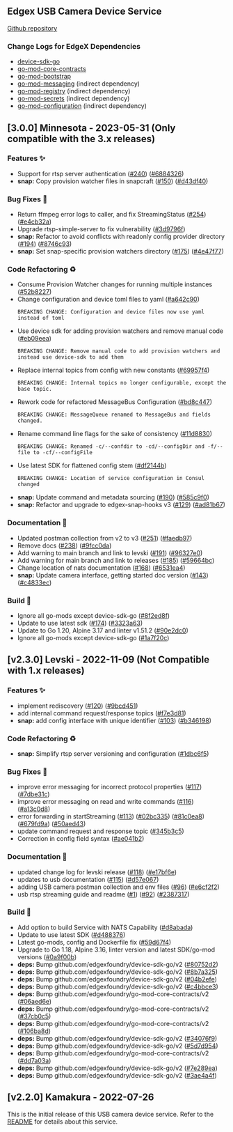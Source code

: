 
<a name="USB Camera Device Service (found in device-usb-camera) Changelog"></a>
## Edgex USB Camera Device Service
[Github repository](https://github.com/edgexfoundry/device-usb-camera)

### Change Logs for EdgeX Dependencies

- [device-sdk-go](https://github.com/edgexfoundry/device-sdk-go/blob/main/CHANGELOG.md)
- [go-mod-core-contracts](https://github.com/edgexfoundry/go-mod-core-contracts/blob/main/CHANGELOG.md)
- [go-mod-bootstrap](https://github.com/edgexfoundry/go-mod-bootstrap/blob/main/CHANGELOG.md)
- [go-mod-messaging](https://github.com/edgexfoundry/go-mod-messaging/blob/main/CHANGELOG.md) (indirect dependency)
- [go-mod-registry](https://github.com/edgexfoundry/go-mod-registry/blob/main/CHANGELOG.md)  (indirect dependency)
- [go-mod-secrets](https://github.com/edgexfoundry/go-mod-secrets/blob/main/CHANGELOG.md) (indirect dependency)
- [go-mod-configuration](https://github.com/edgexfoundry/go-mod-configuration/blob/main/CHANGELOG.md) (indirect dependency)

## [3.0.0] Minnesota - 2023-05-31 (Only compatible with the 3.x releases)

### Features ✨
- Support for rtsp server authentication ([#240](https://github.com/edgexfoundry/device-usb-camera/issues/240)) ([#6884326](https://github.com/edgexfoundry/device-usb-camera/commits/6884326))
- **snap:** Copy provision watcher files in snapcraft ([#150](https://github.com/edgexfoundry/device-usb-camera/issues/150)) ([#d43df40](https://github.com/edgexfoundry/device-usb-camera/commits/d43df40))

### Bug Fixes 🐛
- Return ffmpeg error logs to caller, and fix StreamingStatus ([#254](https://github.com/edgexfoundry/device-usb-camera/issues/254)) ([#e4cb32a](https://github.com/edgexfoundry/device-usb-camera/commits/e4cb32a))
- Upgrade rtsp-simple-server to fix vulnerability ([#3d9796f](https://github.com/edgexfoundry/device-usb-camera/commits/3d9796f))
- **snap:** Refactor to avoid conflicts with readonly config provider directory ([#194](https://github.com/edgexfoundry/device-usb-camera/issues/194)) ([#8746c93](https://github.com/edgexfoundry/device-usb-camera/commits/8746c93))
- **snap:** Set snap-specific provision watchers directory ([#175](https://github.com/edgexfoundry/device-usb-camera/issues/175)) ([#4e47f77](https://github.com/edgexfoundry/device-usb-camera/commits/4e47f77))

### Code Refactoring ♻
- Consume Provision Watcher changes for running multiple instances ([#52b8227](https://github.com/edgexfoundry/device-usb-camera/commits/52b8227))
- Change configuration and device toml files to yaml ([#a642c90](https://github.com/edgexfoundry/device-usb-camera/commits/a642c90))
  ```text
  BREAKING CHANGE: Configuration and device files now use yaml instead of toml
  ```
- Use device sdk for adding provision watchers and remove manual code ([#eb09eea](https://github.com/edgexfoundry/device-usb-camera/commits/eb09eea))
  ```text
  BREAKING CHANGE: Remove manual code to add provision watchers and instead use device-sdk to add them
  ```
- Replace internal topics from config with new constants ([#69957f4](https://github.com/edgexfoundry/device-usb-camera/commits/69957f4))
  ```text
  BREAKING CHANGE: Internal topics no longer configurable, except the base topic.
  ```
- Rework code for refactored MessageBus Configuration ([#bd8c447](https://github.com/edgexfoundry/device-usb-camera/commits/bd8c447))
   ```text
  BREAKING CHANGE: MessageQueue renamed to MessageBus and fields changed.
  ```
- Rename command line flags for the sake of consistency ([#11d8830](https://github.com/edgexfoundry/device-usb-camera/commits/11d8830))
  ```text
  BREAKING CHANGE: Renamed -c/--confdir to -cd/--configDir and -f/--file to -cf/--configFile
  ```
- Use latest SDK for flattened config stem ([#df2144b](https://github.com/edgexfoundry/device-usb-camera/commits/df2144b))
  ```text
  BREAKING CHANGE: Location of service configuration in Consul changed
  ```
- **snap:** Update command and metadata sourcing ([#190](https://github.com/edgexfoundry/device-usb-camera/issues/190)) ([#585c9f0](https://github.com/edgexfoundry/device-usb-camera/commits/585c9f0))
- **snap:** Refactor and upgrade to edgex-snap-hooks v3 ([#129](https://github.com/edgexfoundry/device-usb-camera/issues/129)) ([#ad81b67](https://github.com/edgexfoundry/device-usb-camera/commits/ad81b67))

### Documentation 📖
- Updated postman collection from v2 to v3 ([#251](https://github.com/edgexfoundry/device-usb-camera/issues/251)) ([#faedb97](https://github.com/edgexfoundry/device-usb-camera/commits/faedb97))
- Remove docs ([#238](https://github.com/edgexfoundry/device-usb-camera/issues/238)) ([#9fcc0da](https://github.com/edgexfoundry/device-usb-camera/commits/9fcc0da))
- Add warning to main branch and link to levski ([#191](https://github.com/edgexfoundry/device-usb-camera/issues/191)) ([#96327e0](https://github.com/edgexfoundry/device-usb-camera/commits/96327e0))
- Add warning for main branch and link to releases ([#185](https://github.com/edgexfoundry/device-usb-camera/issues/185)) ([#59664bc](https://github.com/edgexfoundry/device-usb-camera/commits/59664bc))
- Change location of nats documentation ([#168](https://github.com/edgexfoundry/device-usb-camera/issues/168)) ([#6531ea4](https://github.com/edgexfoundry/device-usb-camera/commits/6531ea4))
- **snap:** Update camera interface, getting started doc version ([#143](https://github.com/edgexfoundry/device-usb-camera/issues/143)) ([#c4833ec](https://github.com/edgexfoundry/device-usb-camera/commits/c4833ec))

### Build 👷
- Ignore all go-mods except device-sdk-go ([#8f2ed8f](https://github.com/edgexfoundry/device-usb-camera/commits/8f2ed8f))
- Update to use latest sdk ([#174](https://github.com/edgexfoundry/device-usb-camera/issues/174)) ([#3323a63](https://github.com/edgexfoundry/device-usb-camera/commits/3323a63))
- Update to Go 1.20, Alpine 3.17 and linter v1.51.2 ([#90e2dc0](https://github.com/edgexfoundry/device-usb-camera/commits/90e2dc0))
- Ignore all go-mods except device-sdk-go ([#1a7f20c](https://github.com/edgexfoundry/device-usb-camera/commits/1a7f20c))


## [v2.3.0] Levski - 2022-11-09 (Not Compatible with 1.x releases)

### Features ✨
- implement rediscovery ([#120](https://github.com/edgexfoundry/device-usb-camera/pull/120)) ([#9bcd451](https://github.com/edgexfoundry/device-usb-camera/commit/9bcd451))
- add internal command request/response topics ([#f7e3d81](https://github.com/edgexfoundry/device-usb-camera/commits/f7e3d81))
- **snap:** add config interface with unique identifier ([#103](https://github.com/edgexfoundry/device-usb-camera/issues/103)) ([#b346198](https://github.com/edgexfoundry/device-usb-camera/commits/b346198))

### Code Refactoring ♻
- **snap:** Simplify rtsp server versioning and configuration ([#1dbc6f5](https://github.com/edgexfoundry/device-usb-camera/commits/1dbc6f5))

### Bug Fixes 🐛
- improve error messaging for incorrect protocol properties ([#117](https://github.com/edgexfoundry/device-usb-camera/issues/117)) ([#7dbe31c](https://github.com/edgexfoundry/device-usb-camera/commits/7dbe31c))  
- improve error messaging on read and write commands ([#116](https://github.com/edgexfoundry/device-usb-camera/issues/116)) ([#a13c0d8](https://github.com/edgexfoundry/device-usb-camera/commits/a13c0d8))
- error forwarding in startStreaming ([#113](https://github.com/edgexfoundry/device-usb-camera/issues/113)) ([#02bc335](https://github.com/edgexfoundry/device-usb-camera/commit/02bc3351eb583ffe88737b5638435757cc287900)) ([#81c0ea8](https://github.com/edgexfoundry/device-usb-camera/commits/81c0ea8)) ([#679fd9a](https://github.com/edgexfoundry/device-usb-camera/commits/679fd9a)) ([#50aed43](https://github.com/edgexfoundry/device-usb-camera/commits/50aed43fc5ea9f2235be704591a04f41aa30b17f))
- update command request and response topic ([#345b3c5](https://github.com/edgexfoundry/device-usb-camera/commits/345b3c5)) 
- Correction in config field syntax ([#ae041b2](https://github.com/edgexfoundry/device-usb-camera/commits/ae041b2))

### Documentation 📖
- updated change log for levski release ([#118](https://github.com/edgexfoundry/device-usb-camera/issues/118)) ([#e17bf6e](https://github.com/edgexfoundry/device-usb-camera/commits/e17bf6e))
- updates to usb documentation  ([#115](https://github.com/edgexfoundry/device-usb-camera/issues/115)) ([#d57e067](https://github.com/edgexfoundry/device-usb-camera/commits/d57e067))
- adding USB camera postman collection and env files ([#96](https://github.com/edgexfoundry/device-usb-camera/issues/96)) ([#e6cf2f2](https://github.com/edgexfoundry/device-usb-camera/commits/e6cf2f2))
- usb rtsp streaming guide and readme ([#1](https://github.com/edgexfoundry/device-usb-camera/issues/1)) ([#92](https://github.com/edgexfoundry/device-usb-camera/issues/92)) ([#2387317](https://github.com/edgexfoundry/device-usb-camera/commits/2387317))

### Build 👷
- Add option to build Service with NATS Capability ([#d8abada](https://github.com/edgexfoundry/device-usb-camera/commits/d8abada))
- Update to use latest SDK ([#d488376](https://github.com/edgexfoundry/device-usb-camera/commits/d488376))
- Latest go-mods, config and Dockerfile fix ([#59d67f4](https://github.com/edgexfoundry/device-usb-camera/commits/59d67f4))
- Upgrade to Go 1.18, Alpine 3.16, linter version and latest SDK/go-mod versions ([#0a9f00b](https://github.com/edgexfoundry/device-usb-camera/commits/0a9f00b))
- **deps:** Bump github.com/edgexfoundry/device-sdk-go/v2 ([#80752d2](https://github.com/edgexfoundry/device-usb-camera/commits/80752d2))
- **deps:** Bump github.com/edgexfoundry/device-sdk-go/v2 ([#8b7a325](https://github.com/edgexfoundry/device-usb-camera/commits/8b7a325))
- **deps:** Bump github.com/edgexfoundry/device-sdk-go/v2 ([#04b2efe](https://github.com/edgexfoundry/device-usb-camera/commits/04b2efe))
- **deps:** Bump github.com/edgexfoundry/device-sdk-go/v2 ([#c4bbce3](https://github.com/edgexfoundry/device-usb-camera/commits/c4bbce3))
- **deps:** Bump github.com/edgexfoundry/go-mod-core-contracts/v2 ([#06aed6e](https://github.com/edgexfoundry/device-usb-camera/commits/06aed6e))
- **deps:** Bump github.com/edgexfoundry/go-mod-core-contracts/v2 ([#37cb0c5](https://github.com/edgexfoundry/device-usb-camera/commits/37cb0c5))
- **deps:** Bump github.com/edgexfoundry/go-mod-core-contracts/v2 ([#106ba8d](https://github.com/edgexfoundry/device-usb-camera/commits/106ba8d))
- **deps:** Bump github.com/edgexfoundry/device-sdk-go/v2 ([#34076f9](https://github.com/edgexfoundry/device-usb-camera/commits/34076f9))
- **deps:** Bump github.com/edgexfoundry/device-sdk-go/v2 ([#5d7d954](https://github.com/edgexfoundry/device-usb-camera/commits/5d7d954))
- **deps:** Bump github.com/edgexfoundry/go-mod-core-contracts/v2 ([#dd7a03a](https://github.com/edgexfoundry/device-usb-camera/commits/dd7a03a))
- **deps:** Bump github.com/edgexfoundry/device-sdk-go/v2 ([#7e289ea](https://github.com/edgexfoundry/device-usb-camera/commits/7e289ea))
- **deps:** Bump github.com/edgexfoundry/device-sdk-go/v2 ([#3ae4a4f](https://github.com/edgexfoundry/device-usb-camera/commits/3ae4a4f))


## [v2.2.0] Kamakura - 2022-07-26

This is the initial release of this USB camera device service. Refer to the [README](https://github.com/edgexfoundry/device-usb-camera/blob/v2.2.0/README.md) for details about this service.
